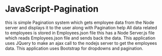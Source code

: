 # JavaScript-Pagination
this is simple Pagination system which gets employee data from the Node server and displays it to the user along with Pagination help
All data related to employees is stored in Employees.json file
this has a Node Server.js file which reads Employees.json file and sends back the data.
This application uses JQuery to make an ajax call to the nodejs server to get the employees data.
This application uses Bootstrap for dropdowns and pagination.
